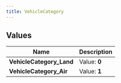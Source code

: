 ```yaml
---
title: VehicleCategory
---
```


## Values
| Name | Description |
| ---- | ----------- |
| **VehicleCategory_Land** | Value: **0** |
| **VehicleCategory_Air** | Value: **1** |

